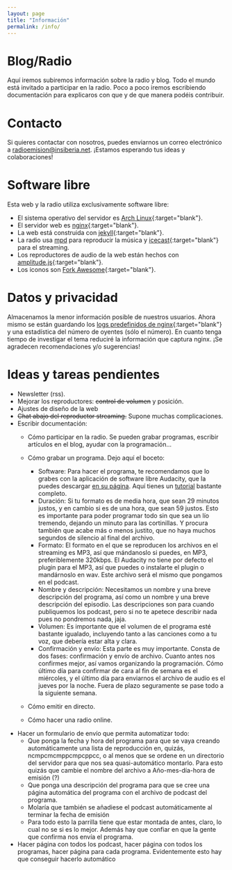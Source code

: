 ```yaml
---
layout: page
title: "Información"
permalink: /info/
---
```


# <span class="fa fa-music"></span> Blog/Radio 

Aquí iremos subiremos información sobre la radio y blog. Todo el mundo está invitado a participar en la radio. Poco a poco iremos escribiendo documentación para explicaros con que y de que manera podéis contribuir.

# <span class="fa fa-envelope-o"></span> Contacto 
Si quieres contactar con nosotros, puedes enviarnos un correo electrónico a [radioemision@insiberia.net](mailto:radioemision@insiberia.net).
¡Estamos esperando tus ideas y colaboraciones!


# <span class="fa fa-linux"></span> Software libre 

Esta web y la radio utiliza exclusivamente software libre:
- El sistema operativo del servidor es [Arch Linux](https://www.archlinux.org/){:target="blank"}.
- El servidor web es [nginx](https://www.nginx.com/){:target="blank"}.
- La web está construida con [jekyll](https://jekyllrb.com/){:target="blank"}.
- La radio usa [mpd](https://www.musicpd.org/) para reproducir la música y [icecast](https://www.icecast.org/){:target="blank"} para el streaming.
- Los reproductores de audio de la web están hechos con [amplitude.js](https://521dimensions.com/open-source/amplitudejs){:target="blank"}.
- Los iconos son [Fork Awesome](https://forkaweso.me/Fork-Awesome/){:target="blank"}.

# <span class="fa fa-database"></span> Datos y privacidad

Almacenamos la menor información posible de nuestros usuarios. Ahora mismo se están guardando los [logs predefinidos de nginx](http://nginx.org/en/docs/http/ngx_http_log_module.html){:target="blank"} y una estadística del número de oyentes (sólo el número). En cuanto tenga tiempo de investigar el tema reduciré la información que captura nginx. ¡Se agradecen recomendaciones y/o sugerencias!

# <span class="fa fa-list-ul"></span> Ideas y tareas pendientes

- Newsletter (rss).
- Mejorar los reproductores: ~~control de volumen~~ y posición.
- Ajustes de diseño de la web
- ~~Chat abajo del reproductor streaming.~~ Supone muchas complicaciones.
- Escribir documentación:
  - Cómo participar en la radio. Se pueden grabar programas, escribir artículos en el blog, ayudar con la programación...
  - Cómo grabar un programa. Dejo aquí el boceto:
    - Software: Para hacer el programa, te recomendamos que lo grabes con la aplicación de software libre Audacity, que la puedes descargar [en su página](https://audacity.es/). Aquí tienes un [tutorial](https://invidio.us/watch?v=qToqbeZ4xqk) bastante completo.
    - Duración: Si tu formato es de media hora, que sean 29 minutos justos, y en cambio si es de una hora, que sean 59 justos. Esto es importante para poder programar todo sin que sea un lío tremendo, dejando un minuto para las cortinillas. Y procura también que acabe más o menos justito, que no haya muchos segundos de silencio al final del archivo.
    - Formato: El formato en el que se reproducen los archivos en el streaming es MP3, así que mándanoslo si puedes, en MP3, preferiblemente 320kbps. El Audacity no tiene por defecto el plugin para el MP3, así que puedes o instalarte el plugin o mandárnoslo en wav.  Este archivo será el mismo que pongamos en el podcast.
    - Nombre y descripción:  Necesitamos un nombre y una breve descripción del programa, así como un nombre y una breve descripción del episodio. Las descripciones son para cuando publiquemos los podcast, pero si no te apetece describir nada pues no pondremos nada, jaja.
    - Volumen: Es importante que el volumen de el programa esté bastante igualado, incluyendo tanto a las canciones como a tu voz, que debería estar alta y clara.
    - Confirmación y envío: Esta parte es muy importante. Consta de dos fases: confirmación y envío de archivo. Cuanto antes nos confirmes mejor, así vamos organizando la programación. Cómo último día para confirmar de cara al fin de semana es el miércoles, y el último día para enviarnos el archivo de audio es el jueves por la noche. Fuera de plazo seguramente se pase todo a la siguiente semana.

  
  - Cómo emitir en directo.
  - Cómo hacer una radio online.
- Hacer un formulario de envío que permita automatizar todo:      
    - Que ponga la fecha y hora del programa para que se vaya creando automáticamente una lista de reproducción en, quizás, ncmpcmcmppcmpcppcc, o al menos que se ordene en un directorio del servidor para que nos sea quasi-automático montarlo. Para esto quizás que cambie el nombre del archivo a Año-mes-día-hora de emisión (?)
    - Que ponga una descripción del programa para que se cree una página automática del programa con el archivo de podcast del programa.
    - Molaría que también se añadiese el podcast automáticamente al terminar la fecha de emisión
    - Para todo esto la parrilla tiene que estar montada de antes, claro, lo cual no se si es lo mejor. Además hay que confiar en que la gente que confirma nos envía el programa.
- Hacer página con todos los podcast, hacer página con todos los programas, hacer página para cada programa. Evidentemente esto hay que conseguir hacerlo automático

